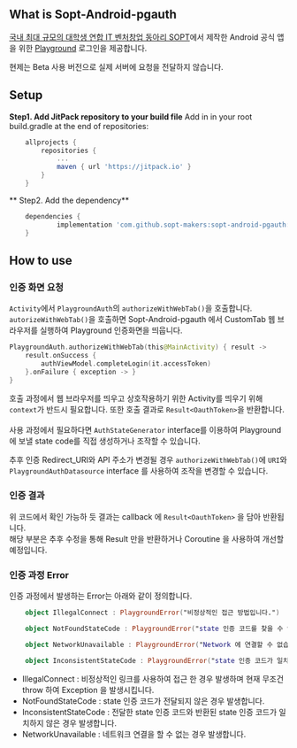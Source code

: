 ## What is Sopt-Android-pgauth
[국내 최대 규모의 대학생 연합 IT 벤처창업 동아리 SOPT](https://sopt.org/)에서 제작한 Android 공식 앱을 위한
[Playground](https://playground.sopt.org/) 로그인을 제공합니다.

현제는 Beta 사용 버전으로 실제 서버에 요청을 전달하지 않습니다.

## Setup
**Step1. Add JitPack repository to your build file**
Add in in your root build.gradle at the end of repositories:
```groovy
    allprojects {
		repositories {
			...
			maven { url 'https://jitpack.io' }
		}
	}
```

** Step2. Add the dependency**
```groovy
    dependencies {
	        implementation 'com.github.sopt-makers:sopt-android-pgauth:0.1.2'
	}
```

## How to use
### 인증 화면 요청
`Activity`에서 `PlaygroundAuth`의 `authorizeWithWebTab()`을 호출합니다.<br>
`autorizeWithWebTab()`을 호출하면 Sopt-Android-pgauth 에서 CustomTab 웹 브라우저를 실행하여
Playground 인증화면을 띄웁니다.
```kotlin
PlaygroundAuth.authorizeWithWebTab(this@MainActivity) { result ->
    result.onSuccess {
        authViewModel.completeLogin(it.accessToken)
    }.onFailure { exception -> }
}
```
호출 과정에서 웹 브라우저를 띄우고 상호작용하기 위한 Activity를 띄우기 위해 `context`가 반드시 필요합니다.
또한 호출 결과로 `Result<OauthToken>`을 반환합니다.<br>
<br>
사용 과정에서 필요하다면 `AuthStateGenerator` interface를 이용하여 Playground에 보낼 state code를 직접 생성하거나
조작할 수 있습니다.<br>

추후 인증 Redirect_URI와 API 주소가 변경될 경우
`authorizeWithWebTab()`에 `URI`와 `PlaygroundAuthDatasource` interface 를 사용하여 조작을 변경할 수 있습니다.<br>

### 인증 결과
위 코드에서 확인 가능하 듯 결과는 callback 에 `Result<OauthToken>` 을 담아 반환됩니다.<br>
해당 부분은 추후 수정을 통해 Result 만을 반환하거나 Coroutine 을 사용하여 개선할 예정입니다.

### 인증 과정 Error
인증 과정에서 발생하는 Error는 아래와 같이 정의합니다.
```kotlin
    object IllegalConnect : PlaygroundError("비정상적인 접근 방법입니다.")

    object NotFoundStateCode : PlaygroundError("state 인증 코드를 찾을 수 없습니다")

    object NetworkUnavailable : PlaygroundError("Network 에 연결할 수 없습니다.")

    object InconsistentStateCode : PlaygroundError("state 인증 코드가 일치하지 않습니다.")
```
- IllegalConnect : 비정상적인 링크를 사용하여 접근 한 경우 발생하며 현재 무조건 throw 하여 Exception 을 발생시킵니다.
- NotFoundStateCode : state 인증 코드가 전달되지 않은 경우 발생합니다.
- InconsistentStateCode : 전달한 state 인증 코드와 반환된 state 인증 코드가 일치하지 않은 경우 발생합니다.
- NetworkUnavailable : 네트워크 연결을 할 수 없는 경우 발생합니다.


